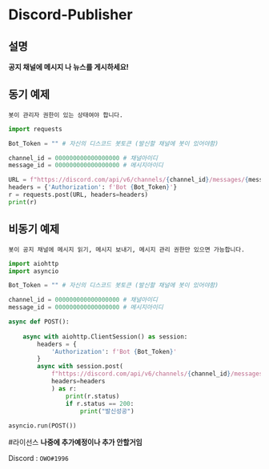 # Discord-Publisher

## 설명
**공지 채널에 메시지 나 뉴스를 게시하세요!**

## 동기 예제
`봇이 관리자 권한이 있는 상태여야 합니다.`
```py
import requests

Bot_Token = "" # 자신의 디스코드 봇토큰 (발신할 채널에 봇이 있어야함)

channel_id = 000000000000000000 # 채널아이디
message_id = 000000000000000000 # 메시지아이디

URL = f"https://discord.com/api/v6/channels/{channel_id}/messages/{message_id}/crosspost"
headers = {'Authorization': f'Bot {Bot_Token}'}
r = requests.post(URL, headers=headers)
print(r)
```


## 비동기 예제
`봇이 공지 채널에 메시지 읽기, 메시지 보내기, 메시지 관리 권한만 있으면 가능합니다.`
```py
import aiohttp
import asyncio

Bot_Token = "" # 자신의 디스코드 봇토큰 (발신할 채널에 봇이 있어야함)

channel_id = 000000000000000000 # 채널아이디
message_id = 000000000000000000 # 메시지아이디

async def POST():
    
    async with aiohttp.ClientSession() as session:
        headers = {
            'Authorization': f'Bot {Bot_Token}'
        }
        async with session.post(
            f"https://discord.com/api/v6/channels/{channel_id}/messages/{message_id}/crosspost",
            headers=headers
            ) as r:
                print(r.status)
                if r.status == 200:
                    print("발신성공")
                    
asyncio.run(POST())
```
#라이선스
**나중에 추가예정이나 추가 안할거임**

Discord : `OWO#1996`
